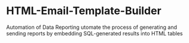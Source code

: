 # HTML-Email-Template-Builder
Automation of Data Reporting utomate the process of generating and sending reports by embedding SQL-generated results into HTML tables
